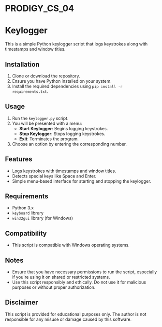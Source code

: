 # PRODIGY_CS_04
# Keylogger

This is a simple Python keylogger script that logs keystrokes along with timestamps and window titles.

## Installation

1. Clone or download the repository.
2. Ensure you have Python installed on your system.
3. Install the required dependencies using `pip install -r requirements.txt`.

## Usage

1. Run the `keylogger.py` script.
2. You will be presented with a menu:
    - **Start Keylogger**: Begins logging keystrokes.
    - **Stop Keylogger**: Stops logging keystrokes.
    - **Exit**: Terminates the program.
3. Choose an option by entering the corresponding number.

## Features

- Logs keystrokes with timestamps and window titles.
- Detects special keys like Space and Enter.
- Simple menu-based interface for starting and stopping the keylogger.

## Requirements

- Python 3.x
- `keyboard` library
- `win32gui` library (for Windows)

## Compatibility

- This script is compatible with Windows operating systems.

## Notes

- Ensure that you have necessary permissions to run the script, especially if you're using it on shared or restricted systems.
- Use this script responsibly and ethically. Do not use it for malicious purposes or without proper authorization.

## Disclaimer

This script is provided for educational purposes only. The author is not responsible for any misuse or damage caused by this software.
